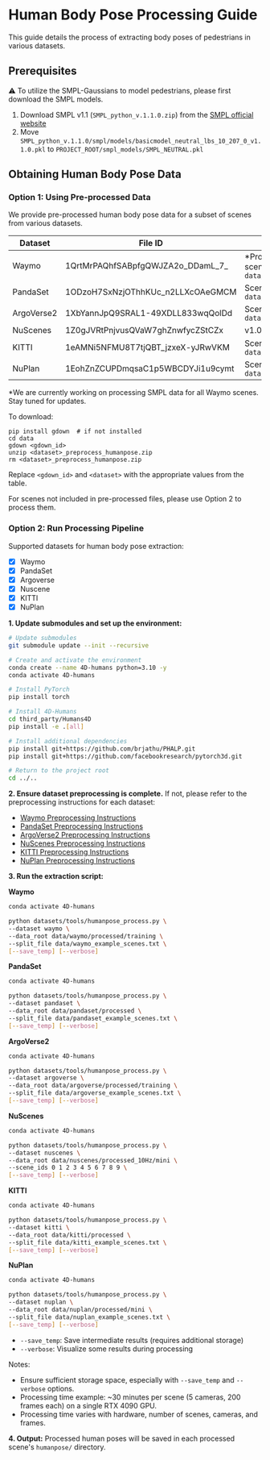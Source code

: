 # Human Body Pose Processing Guide
This guide details the process of extracting body poses of pedestrians in various datasets.

## Prerequisites
:warning: To utilize the SMPL-Gaussians to model pedestrians, please first download the SMPL models.

1. Download SMPL v1.1 (`SMPL_python_v.1.1.0.zip`) from the [SMPL official website](https://smpl.is.tue.mpg.de/download.php)
2. Move `SMPL_python_v.1.1.0/smpl/models/basicmodel_neutral_lbs_10_207_0_v1.1.0.pkl` to `PROJECT_ROOT/smpl_models/SMPL_NEUTRAL.pkl`

## Obtaining Human Body Pose Data

### Option 1: Using Pre-processed Data

We provide pre-processed human body pose data for a subset of scenes from various datasets.

| Dataset    | File ID                         | Note                                                           |
|------------|----------------------------------|----------------------------------------------------------------|
| Waymo      | 1QrtMrPAQhfSABpfgQWJZA2o_DDamL_7_ | *Processed SMPL data for 60+ scenes, including all listed in `data/waymo_example_scenes.txt `              |
| PandaSet   | 1ODzoH7SxNzjOThhKUc_n2LLXcOAeGMCM | Scenes listed in `data/pandaset_example_scenes.txt`                                            |
| ArgoVerse2 | 1XbYannJpQ9SRAL1-49XDLL833wqQolDd | Scenes listed in `data/argoverse_example_scenes.txt`           |
| NuScenes   | 1Z0gJVRtPnjvusQVaW7ghZnwfycZStCZx | v1.0-mini split (10 scenes)                                    |
| KITTI      | 1eAMNi5NFMU8T7tjQBT_jzxeX-yJRwVKM | Scenes listed in `data/kitti_example_scenes.txt`               |
| NuPlan     | 1EohZnZCUPDmqsaC1p5WBCDYJi1u9cymt | Scenes listed in `data/nuplan_example_scenes.txt`              |

*We are currently working on processing SMPL data for all Waymo scenes. Stay tuned for updates.

To download:
```shell
pip install gdown  # if not installed
cd data
gdown <gdown_id>
unzip <dataset>_preprocess_humanpose.zip
rm <dataset>_preprocess_humanpose.zip
```

Replace `<gdown_id>` and `<dataset>` with the appropriate values from the table.

For scenes not included in pre-processed files, please use Option 2 to process them.

### Option 2: Run Processing Pipeline

Supported datasets for human body pose extraction:
- [x] Waymo
- [x] PandaSet
- [x] Argoverse
- [x] Nuscene
- [x] KITTI
- [x] NuPlan

**1. Update submodules and set up the environment:**
   ```bash
   # Update submodules
   git submodule update --init --recursive

   # Create and activate the environment
   conda create --name 4D-humans python=3.10 -y
   conda activate 4D-humans

   # Install PyTorch
   pip install torch

   # Install 4D-Humans
   cd third_party/Humans4D
   pip install -e .[all]

   # Install additional dependencies
   pip install git+https://github.com/brjathu/PHALP.git
   pip install git+https://github.com/facebookresearch/pytorch3d.git

   # Return to the project root
   cd ../..
   ```

**2. Ensure dataset preprocessing is complete.** If not, please refer to the preprocessing instructions for each dataset:
   - [Waymo Preprocessing Instructions](./Waymo.md)
   - [PandaSet Preprocessing Instructions](./Pandaset.md)
   - [ArgoVerse2 Preprocessing Instructions](./ArgoVerse.md)
   - [NuScenes Preprocessing Instructions](./NuScenes.md)
   - [KITTI Preprocessing Instructions](./KITTI.md)
   - [NuPlan Preprocessing Instructions](./Nuplan.md)

**3. Run the extraction script:**

   **Waymo**
   ```bash
   conda activate 4D-humans

   python datasets/tools/humanpose_process.py \
   --dataset waymo \
   --data_root data/waymo/processed/training \
   --split_file data/waymo_example_scenes.txt \
   [--save_temp] [--verbose]
   ```

   **PandaSet**
   ```bash
   conda activate 4D-humans

   python datasets/tools/humanpose_process.py \
   --dataset pandaset \
   --data_root data/pandaset/processed \
   --split_file data/pandaset_example_scenes.txt \
   [--save_temp] [--verbose]
   ```

   **ArgoVerse2**
   ```bash
   conda activate 4D-humans

   python datasets/tools/humanpose_process.py \
   --dataset argoverse \
   --data_root data/argoverse/processed/training \
   --split_file data/argoverse_example_scenes.txt \
   [--save_temp] [--verbose]
   ```

   **NuScenes**
   ```bash
   conda activate 4D-humans

   python datasets/tools/humanpose_process.py \
   --dataset nuscenes \
   --data_root data/nuscenes/processed_10Hz/mini \
   --scene_ids 0 1 2 3 4 5 6 7 8 9 \
   [--save_temp] [--verbose]
   ```

   **KITTI**
   ```bash
   conda activate 4D-humans

   python datasets/tools/humanpose_process.py \
   --dataset kitti \
   --data_root data/kitti/processed \
   --split_file data/kitti_example_scenes.txt \
   [--save_temp] [--verbose]
   ```

   **NuPlan**
   ```bash
   conda activate 4D-humans

   python datasets/tools/humanpose_process.py \
   --dataset nuplan \
   --data_root data/nuplan/processed/mini \
   --split_file data/nuplan_example_scenes.txt \
   [--save_temp] [--verbose]
   ```

   - `--save_temp`: Save intermediate results (requires additional storage)
   - `--verbose`: Visualize some results during processing

   Notes:
- Ensure sufficient storage space, especially with `--save_temp` and `--verbose` options.
- Processing time example: ~30 minutes per scene (5 cameras, 200 frames each) on a single RTX 4090 GPU.
- Processing time varies with hardware, number of scenes, cameras, and frames.

**4. Output:** Processed human poses will be saved in each processed scene's `humanpose/` directory.